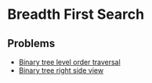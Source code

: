 # Breadth First Search

## Problems

- [Binary tree level order traversal](./001_binary_tree_level_order_traversal)
- [Binary tree right side view](./002_binary_tree_right_side_view)
